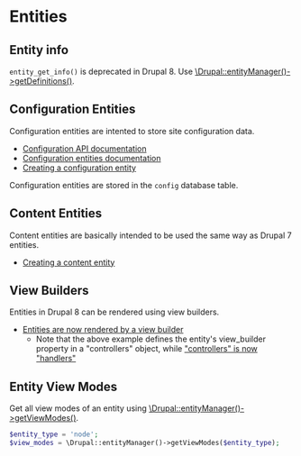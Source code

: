 # Entities

## Entity info

`entity_get_info()` is deprecated in Drupal 8. Use [\Drupal::entityManager()->getDefinitions()](https://www.drupal.org/node/1929006).

## Configuration Entities

Configuration entities are intented to store site configuration data.

* [Configuration API documentation](https://www.drupal.org/developing/api/8/configuration)
* [Configuration entities documentation](https://www.drupal.org/node/1818734)
* [Creating a configuration entity](https://www.drupal.org/node/1809494)

Configuration entities are stored in the `config` database table.

## Content Entities

Content entities are basically intended to be used the same way as Drupal 7 entities.

* [Creating a content entity](https://www.drupal.org/node/2192175)

## View Builders

Entities in Drupal 8 can be rendered using view builders.

* [Entities are now rendered by a view builder](https://www.drupal.org/node/1819308)
  * Note that the above example defines the entity's view_builder property in a "controllers" object, while ["controllers" is now "handlers"](https://www.drupal.org/node/2200867)

## Entity View Modes

Get all view modes of an entity using [\Drupal::entityManager()->getViewModes()](https://api.drupal.org/api/drupal/core!lib!Drupal!Core!Entity!EntityManager.php/function/EntityManager%3A%3AgetViewModes/8).

```php
$entity_type = 'node';
$view_modes = \Drupal::entityManager()->getViewModes($entity_type);
```
